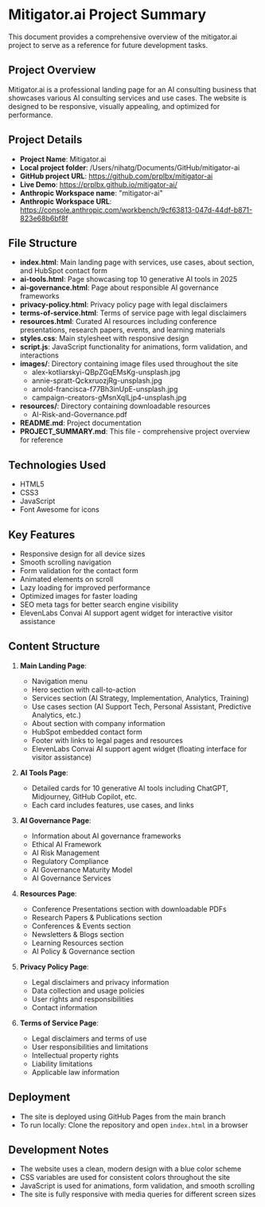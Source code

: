 # Mitigator.ai Project Summary

This document provides a comprehensive overview of the mitigator.ai project to serve as a reference for future development tasks.

## Project Overview
Mitigator.ai is a professional landing page for an AI consulting business that showcases various AI consulting services and use cases. The website is designed to be responsive, visually appealing, and optimized for performance.

## Project Details
- **Project Name**: Mitigator.ai
- **Local project folder**: /Users/nihatg/Documents/GitHub/mitigator-ai
- **GitHub project URL**: https://github.com/prplbx/mitigator-ai
- **Live Demo**: https://prplbx.github.io/mitigator-ai/
- **Anthropic Workspace name**: "mitigator-ai"
- **Anthropic Workspace URL**: https://console.anthropic.com/workbench/9cf63813-047d-44df-b871-823e68b6bf8f

## File Structure
- **index.html**: Main landing page with services, use cases, about section, and HubSpot contact form
- **ai-tools.html**: Page showcasing top 10 generative AI tools in 2025
- **ai-governance.html**: Page about responsible AI governance frameworks
- **privacy-policy.html**: Privacy policy page with legal disclaimers
- **terms-of-service.html**: Terms of service page with legal disclaimers
- **resources.html**: Curated AI resources including conference presentations, research papers, events, and learning materials
- **styles.css**: Main stylesheet with responsive design
- **script.js**: JavaScript functionality for animations, form validation, and interactions
- **images/**: Directory containing image files used throughout the site
  - alex-kotliarskyi-QBpZGqEMsKg-unsplash.jpg
  - annie-spratt-QckxruozjRg-unsplash.jpg
  - arnold-francisca-f77Bh3inUpE-unsplash.jpg
  - campaign-creators-gMsnXqILjp4-unsplash.jpg
- **resources/**: Directory containing downloadable resources
  - AI-Risk-and-Governance.pdf
- **README.md**: Project documentation
- **PROJECT_SUMMARY.md**: This file - comprehensive project overview for reference

## Technologies Used
- HTML5
- CSS3
- JavaScript
- Font Awesome for icons

## Key Features
- Responsive design for all device sizes
- Smooth scrolling navigation
- Form validation for the contact form
- Animated elements on scroll
- Lazy loading for improved performance
- Optimized images for faster loading
- SEO meta tags for better search engine visibility
- ElevenLabs Convai AI support agent widget for interactive visitor assistance

## Content Structure
1. **Main Landing Page**:
   - Navigation menu
   - Hero section with call-to-action
   - Services section (AI Strategy, Implementation, Analytics, Training)
   - Use cases section (AI Support Tech, Personal Assistant, Predictive Analytics, etc.)
   - About section with company information
   - HubSpot embedded contact form
   - Footer with links to legal pages and resources
   - ElevenLabs Convai AI support agent widget (floating interface for visitor assistance)

2. **AI Tools Page**:
   - Detailed cards for 10 generative AI tools including ChatGPT, Midjourney, GitHub Copilot, etc.
   - Each card includes features, use cases, and links

3. **AI Governance Page**:
   - Information about AI governance frameworks
   - Ethical AI Framework
   - AI Risk Management
   - Regulatory Compliance
   - AI Governance Maturity Model
   - AI Governance Services

4. **Resources Page**:
   - Conference Presentations section with downloadable PDFs
   - Research Papers & Publications section
   - Conferences & Events section
   - Newsletters & Blogs section
   - Learning Resources section
   - AI Policy & Governance section

5. **Privacy Policy Page**:
   - Legal disclaimers and privacy information
   - Data collection and usage policies
   - User rights and responsibilities
   - Contact information

6. **Terms of Service Page**:
   - Legal disclaimers and terms of use
   - User responsibilities and limitations
   - Intellectual property rights
   - Liability limitations
   - Applicable law information

## Deployment
- The site is deployed using GitHub Pages from the main branch
- To run locally: Clone the repository and open `index.html` in a browser

## Development Notes
- The website uses a clean, modern design with a blue color scheme
- CSS variables are used for consistent colors throughout the site
- JavaScript is used for animations, form validation, and smooth scrolling
- The site is fully responsive with media queries for different screen sizes